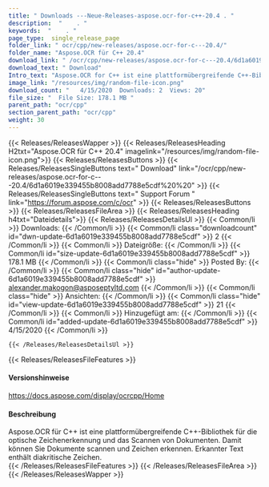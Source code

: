 ```yaml
---
title: " Downloads ---Neue-Releases-aspose.ocr-for-c++-20.4 . "
description:  "    . " 
keywords:  "    . " 
page_type:  single_release_page
folder_link: " ocr/cpp/new-releases/aspose.ocr-for-c---20.4/"
folder_name: "Aspose.OCR für C++ 20.4"
download_link: " /ocr/cpp/new-releases/aspose.ocr-for-c---20.4/6d1a6019e339455b8008add7788e5cdf"
download_text: " Download"
Intro_text: "Aspose.OCR for C++ ist eine plattformübergreifende C++-Bibliothek zur optischen Zeichenerkennung..."
image_link: "/resources/img/random-file-icon.png"
download_count: "   4/15/2020  Downloads: 2  Views: 20"
file_size: "  File Size: 178.1 MB "
parent_path: "ocr/cpp"
section_parent_path: "ocr/cpp"
weight: 30
---
```


{{< Releases/ReleasesWapper >}}
  {{< Releases/ReleasesHeading H2txt="Aspose.OCR für C++ 20.4" imagelink="/resources/img/random-file-icon.png">}}
  {{< Releases/ReleasesButtons >}}
    {{< Releases/ReleasesSingleButtons text=" Download" link="/ocr/cpp/new-releases/aspose.ocr-for-c---20.4/6d1a6019e339455b8008add7788e5cdf%20%20" >}}
    {{< Releases/ReleasesSingleButtons text=" Support Forum " link="https://forum.aspose.com/c/ocr" >}}
  {{< Releases/ReleasesButtons >}}
  {{< Releases/ReleasesFileArea >}}
    {{< Releases/ReleasesHeading h4txt="Dateidetails">}}
    {{< Releases/ReleasesDetailsUl >}}
            {{< Common/li >}} Downloads: {{< /Common/li >}}
      {{< Common/li class="downloadcount" id="dwn-update-6d1a6019e339455b8008add7788e5cdf" >}} 2 {{< /Common/li >}}
      {{< Common/li >}} Dateigröße: {{< /Common/li >}}
      {{< Common/li id="size-update-6d1a6019e339455b8008add7788e5cdf" >}} 178.1 MB {{< /Common/li >}} 
      {{< Common/li  class="hide" >}} Posted By: {{< /Common/li >}} 
      {{< Common/li class="hide" id="author-update-6d1a6019e339455b8008add7788e5cdf" >}} alexander.makogon@asposeptyltd.com {{< /Common/li >}}
      {{< Common/li class="hide" >}} Ansichten: {{< /Common/li >}}
      {{< Common/li class="hide" id="view-update-6d1a6019e339455b8008add7788e5cdf" >}} 21 {{< /Common/li >}}
      {{< Common/li >}} Hinzugefügt am: {{< /Common/li >}}
      {{< Common/li id="added-update-6d1a6019e339455b8008add7788e5cdf" >}} 4/15/2020 {{< /Common/li >}} 

    {{< /Releases/ReleasesDetailsUl >}}

  {{< Releases/ReleasesFileFeatures >}}
      <h4>Versionshinweise</h4><div> <a href="https://docs.aspose.com/display/ocrcpp/Home">https://docs.aspose.com/display/ocrcpp/Home</a></div><h4> Beschreibung</h4><div class="HTMLDescription"> Aspose.OCR für C++ ist eine plattformübergreifende C++-Bibliothek für die optische Zeichenerkennung und das Scannen von Dokumenten. Damit können Sie Dokumente scannen und Zeichen erkennen. Erkannter Text enthält diakritische Zeichen.</div>
  {{< /Releases/ReleasesFileFeatures >}}
 {{< /Releases/ReleasesFileArea >}}
{{< /Releases/ReleasesWapper >}}



